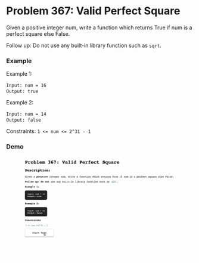 # Problem 367: Valid Perfect Square

Given a positive integer num, write a function which returns True if num is a perfect square else False.

Follow up: Do not use any built-in library function such as `sqrt`.

### Example

Example 1:
```
Input: num = 16
Output: true
```

Example 2:
```
Input: num = 14
Output: false
```

Constraints:
`1 <= num <= 2^31 - 1`

### Demo
![problem-367](./problem-367.gif)
